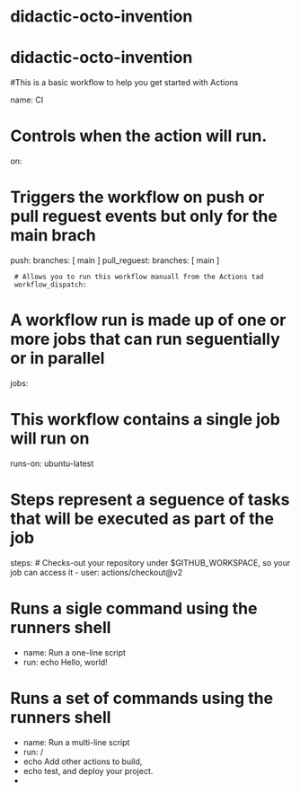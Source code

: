 # didactic-octo-invention
# didactic-octo-invention
#This is a basic workflow to help you get started with Actions

name: CI

# Controls when the action will run.
on:
 # Triggers the workflow on push or pull reguest events but only for the main brach
 push:
   branches: [ main ]
   pull_reguest:
     branches: [ main ]
     
     # Allows you to run this workflow manuall from the Actions tad
     workflow_dispatch:
     
# A workflow run is made up of one or more jobs that can run seguentially or in parallel
jobs:
  # This workflow contains a single job will run on
  runs-on: ubuntu-latest
  
  # Steps represent a seguence of tasks that will be executed as part of the job
  steps:
    # Checks-out your repository under $GITHUB_WORKSPACE, so your job can access it
    - user: actions/checkout@v2

  # Runs a sigle command using the runners shell
  - name: Run a one-line script
  - run: echo Hello, world!

  # Runs a set of commands using the runners shell
  - name: Run a multi-line script
  - run: /
  -   echo Add other actions to build,
  -   echo test, and deploy your project.
  -   
